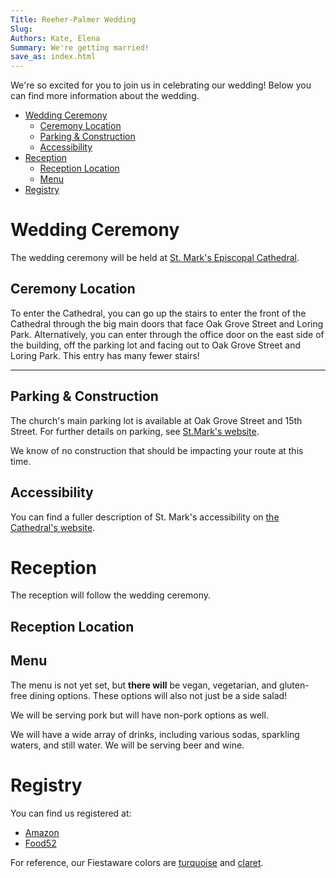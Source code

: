 ```yaml
---
Title: Reeher-Palmer Wedding
Slug: 
Authors: Kate, Elena
Summary: We're getting married!
save_as: index.html
---
```



We're so excited for you to join us in celebrating our wedding! Below you can find more information about the wedding.

<!-- MarkdownTOC -->

- [Wedding Ceremony](#wedding-ceremony)
    - [Ceremony Location](#ceremony-location)
    - [Parking & Construction](#parking--construction)
    - [Accessibility](#accessibility)
- [Reception](#reception)
    - [Reception Location](#reception-location)
    - [Menu](#menu)
- [Registry](#registry)

<!-- /MarkdownTOC -->


<a name="wedding-ceremony"></a>
# Wedding Ceremony

The wedding ceremony will be held at [St. Mark's Episcopal Cathedral](http://ourcathedral.org). 

<a name="ceremony-location"></a>
## Ceremony Location

To enter the Cathedral, you can go up the stairs to enter the front of the Cathedral through the big main doors that face Oak Grove Street and Loring Park. Alternatively, you can enter through the office door on the east side of the building, off the parking lot and facing out to Oak Grove Street and Loring Park. This entry has many fewer stairs!

--- 

<a name="parking--construction"></a>
## Parking & Construction 


The church's main parking lot is available at Oak Grove Street and 15th Street. For further details on parking, see [St.Mark's website](https://ourcathedral.org/parking).

We know of no construction that should be impacting your route at this time. 


<a name="accessibility"></a>
## Accessibility 

You can find a fuller description of St. Mark's accessibility on [the Cathedral's website](https://ourcathedral.org/accessibility). 

<a name="reception"></a>
# Reception 

The reception will follow the wedding ceremony.

<a name="reception-location"></a>
## Reception Location


<a name="menu"></a>
## Menu

The menu is not yet set, but **there will** be vegan, vegetarian, and gluten-free dining options. These options will also not just be a side salad! 


We will be serving pork but will have non-pork options as well. 


We will have a wide array of drinks, including various sodas, sparkling waters, and still water. We will be serving beer and wine. 


<a name="registry"></a>
# Registry

You can find us registered at:

- [Amazon](https://www.amazon.com/wedding/share/reeher-palmer)
- [Food52](https://food52.com/shop/registry/2735-candace-elena-and-kate)

For reference, our Fiestaware colors are [turquoise](https://fiestafactorydirect.com/collections/turquoise) and [claret](https://fiestafactorydirect.com/collections/claret). 
